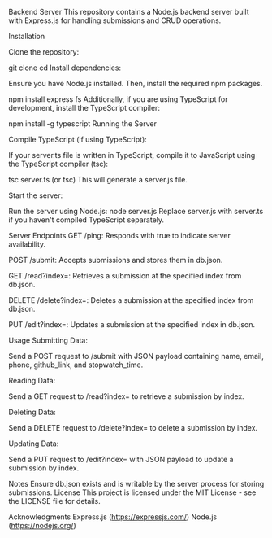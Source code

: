 Backend Server
This repository contains a Node.js backend server built with Express.js for handling submissions and CRUD operations.

Installation

Clone the repository:

git clone <repository-url>
cd <repository-folder>
Install dependencies:

Ensure you have Node.js installed. Then, install the required npm packages.

npm install express fs
Additionally, if you are using TypeScript for development, install the TypeScript compiler:

npm install -g typescript
Running the Server

Compile TypeScript (if using TypeScript):

If your server.ts file is written in TypeScript, compile it to JavaScript using the TypeScript compiler (tsc):

tsc server.ts (or tsc)
This will generate a server.js file.

Start the server:

Run the server using Node.js:
node server.js
Replace server.js with server.ts if you haven't compiled TypeScript separately.

Server Endpoints
GET /ping: Responds with true to indicate server availability.

POST /submit: Accepts submissions and stores them in db.json.

GET /read?index=<index>: Retrieves a submission at the specified index from db.json.

DELETE /delete?index=<index>: Deletes a submission at the specified index from db.json.

PUT /edit?index=<index>: Updates a submission at the specified index in db.json.

Usage
Submitting Data:

Send a POST request to /submit with JSON payload containing name, email, phone, github_link, and stopwatch_time.

Reading Data:

Send a GET request to /read?index=<index> to retrieve a submission by index.

Deleting Data:

Send a DELETE request to /delete?index=<index> to delete a submission by index.

Updating Data:

Send a PUT request to /edit?index=<index> with JSON payload to update a submission by index.

Notes
Ensure db.json exists and is writable by the server process for storing submissions.
License
This project is licensed under the MIT License - see the LICENSE file for details.

Acknowledgments
Express.js (https://expressjs.com/)
Node.js (https://nodejs.org/)
